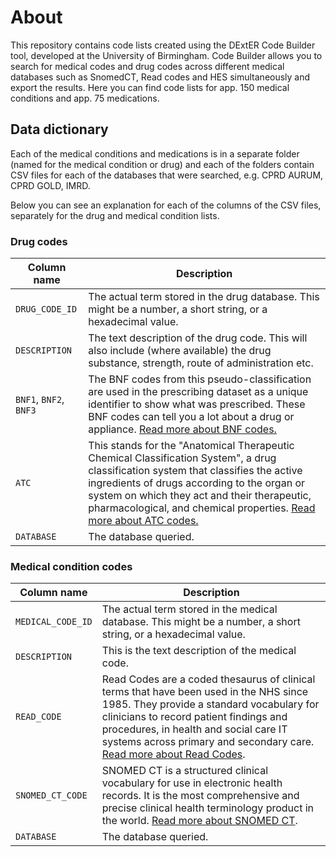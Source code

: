 # About
This repository contains code lists created using the DExtER Code Builder tool, developed at the University of Birmingham.
Code Builder allows you to search for medical codes and drug codes across different medical databases such as SnomedCT, Read codes and HES simultaneously and export the results. Here you can find code lists for app. 150 medical conditions and app. 75 medications.

## Data dictionary
Each of the medical conditions and medications is in a separate folder (named for the medical condition or drug) and each of the folders contain CSV files for each of the databases that were searched, e.g. CPRD AURUM, CPRD GOLD, IMRD.

Below you can see an explanation for each of the columns of the CSV files, separately for the drug and medical condition lists.

### Drug codes

| Column name             | Description |
| ----------------------- | ----------- |
| `DRUG_CODE_ID`          | The actual term stored in the drug database. This might be a number, a short string, or a hexadecimal value. |
| `DESCRIPTION`           | The text description of the drug code. This will also include (where available) the drug substance, strength, route of administration etc. |
| `BNF1`, `BNF2`, `BNF3` | The BNF codes from this pseudo-classification are used in the prescribing dataset as a unique identifier to show what was prescribed. These BNF codes can tell you a lot about a drug or appliance. [Read more about BNF codes.](https://digital.nhs.uk/data-and-information/areas-of-interest/prescribing/practice-level-prescribing-in-england-a-summary/practice-level-prescribing-glossary-of-terms)|
| `ATC`                   | This stands for the "Anatomical Therapeutic Chemical Classification System", a drug classification system that classifies the active ingredients of drugs according to the organ or system on which they act and their therapeutic, pharmacological, and chemical properties. [Read more about ATC codes.](https://www.whocc.no/atc_ddd_index/)|
| `DATABASE`              | The database queried. |

### Medical condition codes

| Column name       | Description |
| ----------------- | ----------- |
| `MEDICAL_CODE_ID` | The actual term stored in the medical database. This might be a number, a short string, or a hexadecimal value.  |
| `DESCRIPTION`     | This is the text description of the medical code. |
| `READ_CODE`       | Read Codes are a coded thesaurus of clinical terms that have been used in the NHS since 1985. They provide a standard vocabulary for clinicians to record patient findings and procedures, in health and social care IT systems across primary and secondary care. [Read more about Read Codes](https://digital.nhs.uk/services/terminology-and-classifications/read-codes). | 
| `SNOMED_CT_CODE`  | SNOMED CT is a structured clinical vocabulary for use in electronic health records. It is the most comprehensive and precise clinical health terminology product in the world. [Read more about SNOMED CT](https://digital.nhs.uk/services/terminology-and-classifications/snomed-ct). |
| `DATABASE`        | The database queried. |
